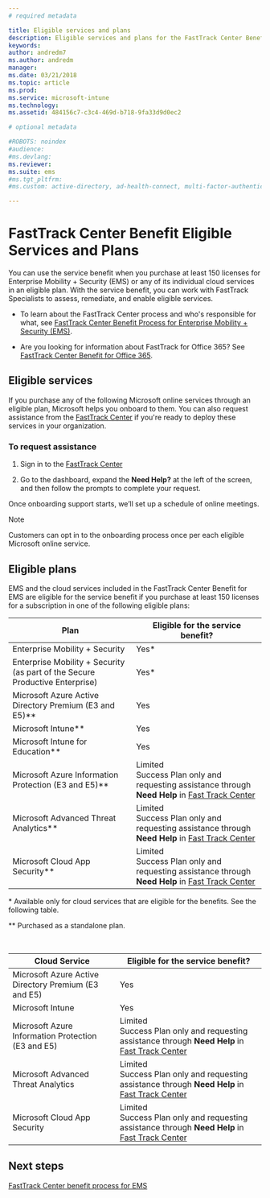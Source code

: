 ```yaml
---
# required metadata

title: Eligible services and plans
description: Eligible services and plans for the FastTrack Center Benefit
keywords:
author: andredm7
ms.author: andredm
manager:
ms.date: 03/21/2018
ms.topic: article
ms.prod:
ms.service: microsoft-intune
ms.technology:
ms.assetid: 484156c7-c3c4-469d-b718-9fa33d9d0ec2

# optional metadata

#ROBOTS: noindex
#audience:
#ms.devlang:
ms.reviewer:
ms.suite: ems
#ms.tgt_pltfrm:
#ms.custom: active-directory, ad-health-connect, multi-factor-authentication, microsoft-intune

---
```


# FastTrack Center Benefit Eligible Services and Plans
You can use the service benefit when you purchase at least 150 licenses for Enterprise Mobility + Security (EMS) or any of its individual cloud services in an eligible plan. With the service benefit, you can work with FastTrack Specialists to assess, remediate, and enable eligible services.

- To learn about the FastTrack Center process and who's responsible for what, see [FastTrack Center Benefit Process for Enterprise Mobility + Security (EMS)](fasttrack-center-benefit-process-for-enterprise-mobility-suite-ems.md).

- Are you looking for information about FastTrack for Office 365? See [FastTrack Center Benefit for Office 365](https://technet.microsoft.com/library/office-365-onboarding-benefit.aspx).

## Eligible services

If you purchase any of the following Microsoft online services through an eligible plan, Microsoft helps you onboard to them. You can also request assistance from the [FastTrack Center](http://fasttrack.microsoft.com/) if you're ready to deploy these services in your organization.

### To request assistance

1. Sign in to the [FastTrack Center](http://fasttrack.microsoft.com/)

2. Go to the dashboard, expand the **Need Help?** at the left of the screen, and then follow the prompts to complete your request.

Once onboarding support starts, we’ll set up a schedule of online meetings.

> [!NOTE]
> Customers can opt in to the onboarding process once per each eligible Microsoft online service.

## Eligible plans
EMS and the cloud services included in the FastTrack Center Benefit for EMS are eligible for the service benefit if you purchase at least 150 licenses for a subscription in one of the following eligible plans:

|Plan|Eligible for the service benefit?|
|--------|-------------------------------------|
|Enterprise Mobility + Security |Yes*|
|Enterprise Mobility + Security (as part of the Secure Productive Enterprise)|Yes*|
|Microsoft Azure Active Directory Premium (E3 and E5)**|Yes|
|Microsoft Intune**|Yes|
|Microsoft Intune for Education** |Yes |
|Microsoft Azure Information Protection (E3 and E5)**|Limited</br>Success Plan only and requesting assistance through **Need Help** in [Fast Track Center](https://fasttrack.microsoft.com/)|
|Microsoft Advanced Threat Analytics**|Limited</br>Success Plan only and requesting assistance through **Need Help** in [Fast Track Center](https://fasttrack.microsoft.com/)|
|Microsoft Cloud App Security**|Limited</br>Success Plan only and requesting assistance through **Need Help** in [Fast Track Center](https://fasttrack.microsoft.com/)|

&ast; Available only for cloud services that are eligible for the benefits. See the following table.

** Purchased as a standalone plan.

&nbsp;

|Cloud Service|Eligible for the service benefit?|
|--------|-------------------------------------|
|Microsoft Azure Active Directory Premium (E3 and E5)|Yes|
|Microsoft Intune|Yes|
|Microsoft Azure Information Protection (E3 and E5)|Limited</br>Success Plan only and requesting assistance through **Need Help** in [Fast Track Center](https://fasttrack.microsoft.com/)|
|Microsoft Advanced Threat Analytics|Limited</br>Success Plan only and requesting assistance through **Need Help** in [Fast Track Center](https://fasttrack.microsoft.com/)|
|Microsoft Cloud App Security|Limited</br>Success Plan only and requesting assistance through **Need Help** in [Fast Track Center](https://fasttrack.microsoft.com/)|

## Next steps

[FastTrack Center benefit process for EMS](fasttrack-center-benefit-process-for-ems-environment-expectations.md)
